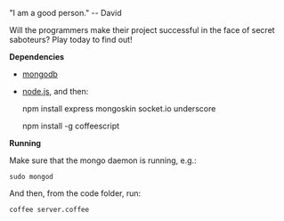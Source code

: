 "I am a good person." -- David

Will the programmers make their project successful in the face of secret saboteurs? Play today to find out!

__Dependencies__

* [mongodb](http://www.mongodb.org/)
* [node.js](http://nodejs.org/), and then:


    npm install express mongoskin socket.io underscore

    npm install -g coffeescript

__Running__

Make sure that the mongo daemon is running, e.g.:

    sudo mongod

And then, from the code folder, run:

    coffee server.coffee